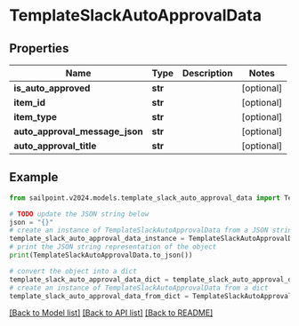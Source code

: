 # TemplateSlackAutoApprovalData


## Properties

Name | Type | Description | Notes
------------ | ------------- | ------------- | -------------
**is_auto_approved** | **str** |  | [optional] 
**item_id** | **str** |  | [optional] 
**item_type** | **str** |  | [optional] 
**auto_approval_message_json** | **str** |  | [optional] 
**auto_approval_title** | **str** |  | [optional] 

## Example

```python
from sailpoint.v2024.models.template_slack_auto_approval_data import TemplateSlackAutoApprovalData

# TODO update the JSON string below
json = "{}"
# create an instance of TemplateSlackAutoApprovalData from a JSON string
template_slack_auto_approval_data_instance = TemplateSlackAutoApprovalData.from_json(json)
# print the JSON string representation of the object
print(TemplateSlackAutoApprovalData.to_json())

# convert the object into a dict
template_slack_auto_approval_data_dict = template_slack_auto_approval_data_instance.to_dict()
# create an instance of TemplateSlackAutoApprovalData from a dict
template_slack_auto_approval_data_from_dict = TemplateSlackAutoApprovalData.from_dict(template_slack_auto_approval_data_dict)
```
[[Back to Model list]](../README.md#documentation-for-models) [[Back to API list]](../README.md#documentation-for-api-endpoints) [[Back to README]](../README.md)


